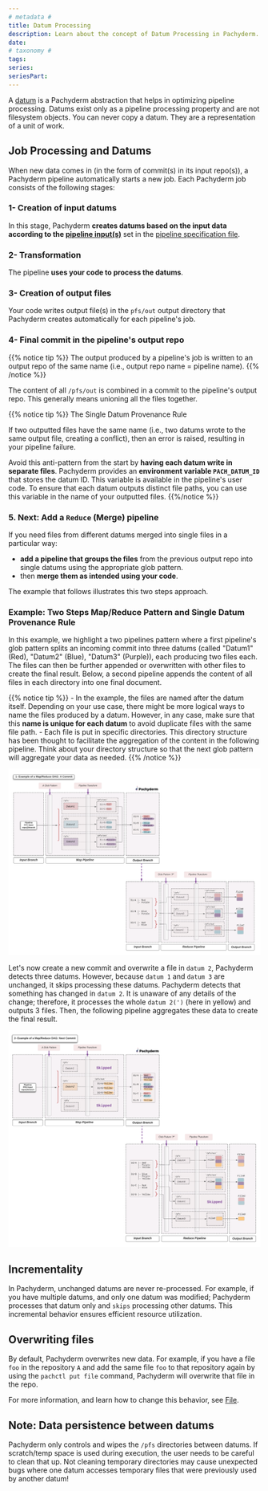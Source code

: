```yaml
---
# metadata # 
title: Datum Processing
description: Learn about the concept of Datum Processing in Pachyderm. 
date: 
# taxonomy #
tags: 
series:
seriesPart:
--- 
```


A [datum](../) is a Pachyderm abstraction that helps in optimizing
pipeline processing. Datums exist only as a pipeline
processing property and are not filesystem objects. You can never
copy a datum. They are a representation of a unit
of work.
## Job Processing and Datums
When new data comes in (in the form of commit(s) in its input repo(s)), a Pachyderm pipeline automatically starts a new job. Each Pachyderm job consists of the
following stages:

### 1- **Creation of input datums** 
In this stage, Pachyderm **creates datums based on the input data according to the
[pipeline input(s)](../#pipeline-inputs)** set
in the [pipeline specification file](../../../../reference/pipeline-spec/#pipeline-specification).

### 2- **Transformation**
The pipeline **uses your code to process the datums**.

### 3- **Creation of output files**    
Your code writes output file(s) in the
`pfs/out` output directory that Pachyderm 
creates automatically for
each pipeline's job.    

### 4- **Final commit in the pipeline's output repo**

{{% notice tip %}}
The output produced by a pipeline's job is written to an output repo of the same name (i.e., output repo name = pipeline name).
{{% /notice %}}

The content of all `/pfs/out` is combined in a commit to the pipeline's output repo. 
This generally means unioning all the files together.

{{% notice tip %}} 
The Single Datum Provenance Rule

If two outputted files have the same name (i.e., two datums wrote to the same output file, creating a conflict), then an error is raised, resulting in your pipeline failure. 

Avoid this anti-pattern from the start by **having each datum write in separate files**. Pachyderm provides an **environment variable `PACH_DATUM_ID`** that stores the datum ID. This variable is available in the pipeline's user code. To ensure that each datum outputs distinct file paths, you can use this variable in the name of your outputted files.
{{%/notice %}}

### 5. **Next: Add a `Reduce` (Merge) pipeline**

If you need files from different datums merged into single files in a particular way:

- **add a pipeline that groups the files** from the previous output repo into single datums using the appropriate glob pattern.
- then **merge them as intended using your code**. 

The example that follows illustrates this two steps approach. 

### Example: Two Steps Map/Reduce Pattern and Single Datum Provenance Rule

In this example, we highlight a two pipelines pattern where a first pipeline's glob pattern splits an incoming commit into three datums (called "Datum1" (Red), "Datum2" (Blue), "Datum3" (Purple)), each producing two files each.
The files can then be further
appended or overwritten with other files to create the final result. Below, a second pipeline appends the content of all files in each directory into one final document.


{{% notice tip %}}
    - In the example, the files are named after the datum itself. Depending on your use case, there might be more logical ways to name the files produced by a datum. However, in any case, make sure that this **name is unique for each datum** to avoid duplicate
    files with the same file path.
    - Each file is put in specific directories. This directory structure has been thought to facilitate the aggregation of the content in the following pipeline. Think about your directory structure so that the next glob pattern will aggregate your data as needed.
{{% /notice %}}


![Map Reduce](../../images/parallel_data_processing.png)


Let's now create a new commit and overwrite a file in `datum 2`,
Pachyderm detects three datums. However, because `datum 1` and `datum 3` are
unchanged, it skips processing these datums. Pachyderm detects
that something has changed in `datum 2`. It is unaware of any
details of the change; therefore, it processes the whole `datum 2(')` (here in yellow)
and outputs 3 files. Then, the following pipeline aggregates
these data to create the final result.

![Map Reduce](../../images/parallel_data_processing_following_commit.png)

## Incrementality 
In Pachyderm, unchanged datums are never re-processed. 
For example, if you have multiple datums, 
and only one datum was modified; Pachyderm processes that datum only
and `skips` processing other datums. 
This incremental behavior ensures efficient resource utilization.

## Overwriting files

By default, Pachyderm
overwrites new data. For example, if you
have a file `foo` in the repository `A`
and add the same file `foo` to that repository again by
using the `pachctl put file` command, Pachyderm will
overwrite that file in the repo. 

For more information, and learn how to change this behavior, see [File](../../../data-concepts/file/).
 
## Note: Data persistence between datums
Pachyderm only controls and wipes the `/pfs` directories between datums. If scratch/temp space is used during execution, the user needs to be careful to clean that up. Not cleaning temporary directories may cause unexpected bugs where one datum accesses temporary files that were previously used by another datum!

